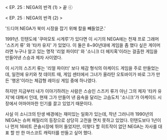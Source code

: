< EP. 25 : NEGA의 반격 (1) > 끝
ⓒ 

< EP. 25 : NEGA의 반격 (2) >

'드디어 NEGA가 북미 시장을 잡기 위해 칼을 빼들었군.' 

1991년. 민텐도에 '쿠마모토 시게루'가 있다면 이 시기의 NEGA에는 천재 프로 그래머 '스즈키 류' 와 '타카 유지' 가 있었다.
이 둘은 8~90년대에 게임을 좀 했다 싶은 게이머라면 누구나 알고 있는 명작 '리얼 파이터' 와 '소니크 더 헤지혹'이라는 걸출한 게임을 만들어낸 스승과 제자 사이였다.

이 시기의 스즈키 류는 '리얼 파이터' 보다 체감 형식의 아케이드 게임을 주로 만들었는데, 일전에 유키와 첫 데이트 때, 게임 센터에서 그녀가 올라탄 오토바이가 바로 그가 만든 '행온'이라는 체감형 레이싱 게임 중에 하나였다.

하지만 지금부터 내가 이야기하려는 사람은 스승인 스즈키 류가 아닌 그의 제자 '타카 유지'에 대해서 인데, 현재 그가 만들어 낸 음속을 달리는 고슴도치 '소니크'가 아케이드 시장에서 어마어마한 인기를 끌고 있었기 때문이다.

사실 이 소니크의 탄생 배경에는 재미있는 일화가 있는데, 작년 그러니까 1990년의 NEGA는 슈퍼 패밀리의 등장으로 상당히 고전을 면치 못하고 있었다.
민텐도보다 1년이나 먼저 16비트 콘솔시장에 뛰어 들었지만, 이렇다 할 히트작이 없던 NEGA는 자사를 대표 할 만 한 마스코트 캐릭터를 만들고 싶어 했다.